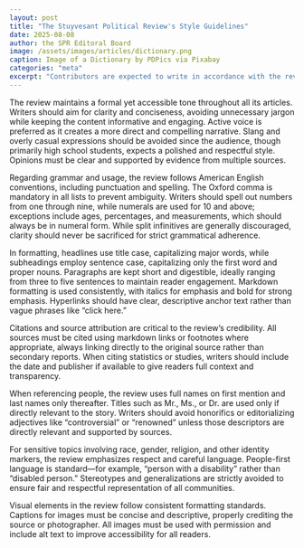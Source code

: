 ```yaml
---
layout: post
title: "The Stuyvesant Political Review's Style Guidelines"
date: 2025-08-08
author: the SPR Editoral Board
image: /assets/images/articles/dictionary.png
caption: Image of a Dictionary by PDPics via Pixabay
categories: "meta"
excerpt: "Contributors are expected to write in accordance with the review's style as outlined in this article."
---
```

The review maintains a formal yet accessible tone throughout all its articles. Writers should aim for clarity and conciseness, avoiding unnecessary jargon while keeping the content informative and engaging. Active voice is preferred as it creates a more direct and compelling narrative. Slang and overly casual expressions should be avoided since the audience, though primarily high school students, expects a polished and respectful style. Opinions must be clear and supported by evidence from multiple sources.

Regarding grammar and usage, the review follows American English conventions, including punctuation and spelling. The Oxford comma is mandatory in all lists to prevent ambiguity. Writers should spell out numbers from one through nine, while numerals are used for 10 and above; exceptions include ages, percentages, and measurements, which should always be in numeral form. While split infinitives are generally discouraged, clarity should never be sacrificed for strict grammatical adherence.

In formatting, headlines use title case, capitalizing major words, while subheadings employ sentence case, capitalizing only the first word and proper nouns. Paragraphs are kept short and digestible, ideally ranging from three to five sentences to maintain reader engagement. Markdown formatting is used consistently, with italics for emphasis and bold for strong emphasis. Hyperlinks should have clear, descriptive anchor text rather than vague phrases like “click here.”

Citations and source attribution are critical to the review’s credibility. All sources must be cited using markdown links or footnotes where appropriate, always linking directly to the original source rather than secondary reports. When citing statistics or studies, writers should include the date and publisher if available to give readers full context and transparency.

When referencing people, the review uses full names on first mention and last names only thereafter. Titles such as Mr., Ms., or Dr. are used only if directly relevant to the story. Writers should avoid honorifics or editorializing adjectives like “controversial” or “renowned” unless those descriptors are directly relevant and supported by sources.

For sensitive topics involving race, gender, religion, and other identity markers, the review emphasizes respect and careful language. People-first language is standard—for example, “person with a disability” rather than “disabled person.” Stereotypes and generalizations are strictly avoided to ensure fair and respectful representation of all communities.

Visual elements in the review follow consistent formatting standards. Captions for images must be concise and descriptive, properly crediting the source or photographer. All images must be used with permission and include alt text to improve accessibility for all readers.

